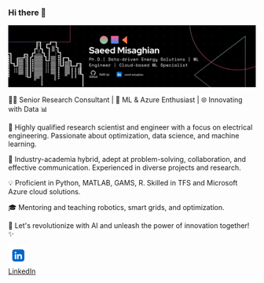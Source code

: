### Hi there 👋



![alt text](profile.png)



👨‍🔬 Senior Research Consultant | 🚀 ML & Azure Enthusiast | 🌐 Innovating with Data 📊

🔬 Highly qualified research scientist and engineer with a focus on electrical engineering. Passionate about optimization, data science, and machine learning.

💼 Industry-academia hybrid, adept at problem-solving, collaboration, and effective communication. Experienced in diverse projects and research.

💡 Proficient in Python, MATLAB, GAMS, R. Skilled in TFS and Microsoft Azure cloud solutions.

🎓 Mentoring and teaching robotics, smart grids, and optimization.

🌟 Let's revolutionize with AI and unleash the power of innovation together! ✨

![alt text](linkdin.png)  
[LinkedIn](https://www.linkedin.com/in/saeed-misaghian/)


<!--
**SaM-92/sam-92** is a ✨ _special_ ✨ repository because its `README.md` (this file) appears on your GitHub profile.

Here are some ideas to get you started:

- 🔭 I’m currently working on ...
- 🌱 I’m currently learning ...
- 👯 I’m looking to collaborate on ...
- 🤔 I’m looking for help with ...
- 💬 Ask me about ...
- 📫 How to reach me: ...
- 😄 Pronouns: ...
- ⚡ Fun fact: ...
-->
